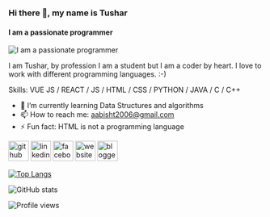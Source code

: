 ### Hi there 👋, my name is Tushar
#### I am a passionate programmer
![I am a passionate programmer](./coder.png)

I am Tushar, by profession I am a student but I am a coder by heart.
I love to work with different programming languages. :-)

Skills: VUE JS / REACT / JS / HTML / CSS / PYTHON / JAVA / C / C++

- 🌱 I’m currently learning Data Structures and algorithms 
- 📫 How to reach me: aabisht2006@gmail.com 
- ⚡ Fun fact: HTML is not a programming language 


[<img src='https://cdn.jsdelivr.net/npm/simple-icons@3.0.1/icons/github.svg' alt='github' height='40'>](https://github.com/tusharsinghbisht)  [<img src='https://cdn.jsdelivr.net/npm/simple-icons@3.0.1/icons/linkedin.svg' alt='linkedin' height='40'>](https://www.linkedin.com/in/tushar-singh-bisht-784219214/)  [<img src='https://cdn.jsdelivr.net/npm/simple-icons@3.0.1/icons/facebook.svg' alt='facebook' height='40'>](https://www.facebook.com/tushar.bisht.712161)  [<img src='https://cdn.jsdelivr.net/npm/simple-icons@3.0.1/icons/icloud.svg' alt='website' height='40'>](https://tusharsinghbisht.github.io/)  [<img src='https://cdn.jsdelivr.net/npm/simple-icons@3.0.1/icons/blogger.svg' alt='blogger' height='40'>](https://www.techtipz.me/)  

[![Top Langs](https://github-readme-stats.vercel.app/api/top-langs/?username=tusharsinghbisht)](https://github.com/anuraghazra/github-readme-stats)

![GitHub stats](https://github-readme-stats.vercel.app/api?username=tusharsinghbisht&show_icons=true)  

![Profile views](https://gpvc.arturio.dev/tusharsinghbisht)  
